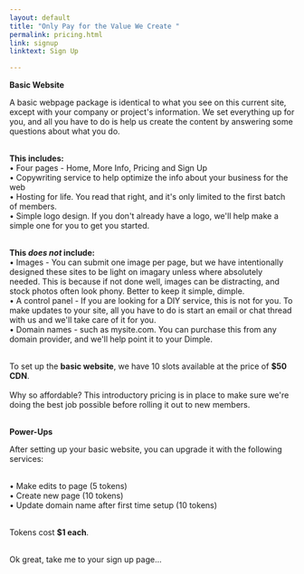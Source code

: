 ```yaml
---
layout: default
title: "Only Pay for the Value We Create " 
permalink: pricing.html
link: signup
linktext: Sign Up 

---
```


<b>Basic Website</b> <br />

A basic webpage package is identical to what you see on this current site, except with your company or project's information. We set everything up for you, and all you have to do is help us create the content by answering some questions about what you do. <br /><br />

<b>This includes:</b><br />
• Four pages - Home, More Info, Pricing and Sign Up <br />
• Copywriting service to help optimize the info about your business for the web<br />
• Hosting for life. You read that right, and it's only limited to the first batch of members. <br />
• Simple logo design. If you don't already have a logo, we'll help make a simple one for you to get you started. 
 <br /><br />

 <b>This <i>does not</i> include:</b><br/> 
 • Images - You can submit one image per page, but we have intentionally designed these sites to be light on imagary unless where absolutely needed. This is because if not done well, images can be distracting, and stock photos often look phony. Better to keep it simple, dimple. <br />
 • A control panel - If you are looking for a DIY service, this is not for you. To make updates to your site, all you have to do is start an email or chat thread with us and we'll take care of it for you. <br />
 • Domain names - such as mysite.com. You can purchase this from any domain provider, and we'll help point it to your Dimple. <br />  <br />

<span class="orange">To set up the <b>basic website</b>, we have 10 slots available at the price of <b>$50 CDN</b></span>. <br /><br /> Why so affordable? This introductory pricing is in place to make sure we're doing the best job possible before rolling it out to new members. 
<br /><br />

<b>Power-Ups</b> <br />

After setting up your basic website, you can upgrade it with the following services: <br /> <br />

• Make edits to page (5 tokens) <br />
• Create new page (10 tokens) <br />
• Update domain name after first time setup (10 tokens) <br /><br />

<span class="orange">Tokens cost <b>$1 each</b>. </span><br /><br />

Ok great, take me to your sign up page...


